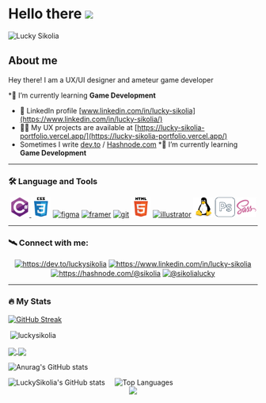Hello there ![](https://user-images.githubusercontent.com/18350557/176309783-0785949b-9127-417c-8b55-ab5a4333674e.gif)
=====================================================================================================================================

![Lucky Sikolia](https://github.com/LuckySikolia/LuckySikolia/assets/103184937/35a78dd6-ea5a-49d5-ae28-0ffbe0ebb998)

About me
------------------------------------

Hey there!
I am a UX/UI designer and ameteur game developer


*🌱 I’m currently learning **Game Development**
*  🔗 LinkedIn profile [www.linkedin.com/in/lucky-sikolia](https://www.linkedin.com/in/lucky-sikolia/)
* 👨‍💻 My UX projects are available at [https://lucky-sikolia-portfolio.vercel.app/](https://lucky-sikolia-portfolio.vercel.app/)
* Sometimes I write [dev.to](https://dev.to/luckysikolia) / [Hashnode.com](https://hashnode.com/@Sikolia)
*🌱 I’m currently learning **Game Development**

***
### :hammer_and_wrench: Language and Tools

<p align="center"> 
 <a href="https://www.w3schools.com/cs/" target="_blank" rel="noreferrer"> <img src="https://raw.githubusercontent.com/devicons/devicon/master/icons/csharp/csharp-original.svg" alt="csharp" width="40" height="40"/> </a> 
 <a href="https://www.w3schools.com/css/" target="_blank" rel="noreferrer"><img src="https://raw.githubusercontent.com/devicons/devicon/master/icons/css3/css3-original-wordmark.svg" alt="css3" width="40" height="40"/></a> 
 <a href="https://www.figma.com/" target="_blank" rel="noreferrer"><img src="https://www.vectorlogo.zone/logos/figma/figma-icon.svg" alt="figma" width="40" height="40"/></a> 
 <a href="https://www.framer.com/" target="_blank" rel="noreferrer"><img src="https://www.vectorlogo.zone/logos/framer/framer-icon.svg" alt="framer" width="40" height="40"/></a> 
 <a href="https://git-scm.com/" target="_blank" rel="noreferrer"><img src="https://www.vectorlogo.zone/logos/git-scm/git-scm-icon.svg" alt="git" width="40" height="40"/></a> 
 <a href="https://www.w3.org/html/" target="_blank" rel="noreferrer"><img src="https://raw.githubusercontent.com/devicons/devicon/master/icons/html5/html5-original-wordmark.svg" alt="html5" width="40" height="40"/></a> 
 <a href="https://www.adobe.com/in/products/illustrator.html" target="_blank" rel="noreferrer"><img src="https://www.vectorlogo.zone/logos/adobe_illustrator/adobe_illustrator-icon.svg" alt="illustrator" width="40" height="40"/></a>
 <a href="https://www.linux.org/" target="_blank" rel="noreferrer"><img src="https://raw.githubusercontent.com/devicons/devicon/master/icons/linux/linux-original.svg" alt="linux" width="40" height="40"/></a> 
 <a href="https://www.photoshop.com/en" target="_blank" rel="noreferrer"><img src="https://raw.githubusercontent.com/devicons/devicon/master/icons/photoshop/photoshop-line.svg" alt="photoshop" width="40" height="40"/></a> 
 <a href="https://sass-lang.com" target="_blank" rel="noreferrer"><img src="https://raw.githubusercontent.com/devicons/devicon/master/icons/sass/sass-original.svg" alt="sass" width="40" height="40"/></a> </p>



***
### 🛰️ Connect with me:


<p align="center">
<a href="https://dev.to/https://dev.to/luckysikolia" target="blank"><img align="center" src="https://raw.githubusercontent.com/rahuldkjain/github-profile-readme-generator/master/src/images/icons/Social/devto.svg" alt="https://dev.to/luckysikolia" height="30" width="40" /></a>
<a href="https://linkedin.com/in/https://linkedin.com/in/lucky-sikolia" target="blank"><img align="center" src="https://raw.githubusercontent.com/rahuldkjain/github-profile-readme-generator/master/src/images/icons/Social/linked-in-alt.svg" alt="https://www.linkedin.com/in/lucky-sikolia" height="30" width="40" /></a>
<a href="https://hashnode.com/https://hashnode.com/@sikolia" target="blank"><img align="center" src="https://raw.githubusercontent.com/rahuldkjain/github-profile-readme-generator/master/src/images/icons/Social/hashnode.svg" alt="https://hashnode.com/@sikolia" height="30" width="40" /></a>
<a href="https://medium.com/@sikolialucky" target="blank"><img align="center" src="https://raw.githubusercontent.com/rahuldkjain/github-profile-readme-generator/master/src/images/icons/Social/medium.svg" alt="@sikolialucky" height="30" width="40" /></a>
</p>



***
### :fire: My Stats

<!-- <b>My GitHub Stats</b> -->
<!-- the streaks -->
<a href="https://git.io/streak-stats"><img align="center" src="https://github-readme-streak-stats.herokuapp.com?user=LuckySikolia&theme=omni&hide_border=true" alt="GitHub Streak" /></a>
<p>&nbsp;<img align="center" src="https://github-readme-stats.vercel.app/api?username=luckysikolia&show_icons=true&theme=synthwave&locale=en" alt="luckysikolia" /></p>


<a href="https://github.com/anuraghazra/github-readme-stats">
  <img height=200 align="center" src="https://github-readme-stats.vercel.app/api?username=LuckySikolia&show_icons=true&theme=synthwave" />
</a>
<a href="https://github.com/anuraghazra/convoychat">
  <img height=200 align="center" src="https://github-readme-stats.vercel.app/api/top-langs?username=LuckySikolia&show_icons=true&theme=synthwave&layout=compact&langs_count=8&card_width=320" />
</a>

![Anurag's GitHub stats](https://github-readme-stats.vercel.app/api?username=LuckySikolia&show_icons=true&theme=omni)

<!-- <a href="http://www.github.com/LuckySikolia" align="left"><img src="https://github-readme-stats.vercel.app/api?username=LuckySikolia&show_icons=true&hide=&count_private=true&title_color=a855f7&text_color=3382ed&icon_color=10b981&bg_color=0f172a&hide_border=false&show_icons=true" alt="LuckySikolia's GitHub stats" /></a>

<a href="https://github.com/LuckySikolia" align="right"><img src="https://github-readme-stats.vercel.app/api/top-langs/?username=LuckySikolia&langs_count=10&title_color=a855f7&text_color=3382ed&icon_color=10b981&bg_color=0f172a&hide_border=false&locale=en&custom_title=Top%20%Languages" alt="Top Languages" /></a> -->

<!-- <a href="http://www.github.com/LuckySikolia"><img src="https://github-readme-streak-stats.herokuapp.com/?user=LuckySikolia&stroke=3382ed&background=0f172a&ring=a855f7&fire=a855f7&currStreakNum=3382ed&currStreakLabel=a855f7&sideNums=3382ed&sideLabels=3382ed&dates=3382ed&hide_border=false" /></a>
 -->

<div class='container'>
<img src="https://github-readme-stats.vercel.app/api?username=LuckySikolia&show_icons=true&hide=&count_private=true&title_color=a855f7&text_color=3382ed&icon_color=10b981&bg_color=0f172a&hide_border=false&show_icons=true" style="height: auto; width: 50%;"alt="LuckySikolia's GitHub stats" />
&nbsp;
&nbsp;
<img src="https://github-readme-stats.vercel.app/api/top-langs/?username=LuckySikolia&langs_count=10&title_color=a855f7&text_color=3382ed&icon_color=10b981&bg_color=0f172a&hide_border=false&locale=en&custom_title=Top%20%Languages" alt="Top Languages" style="height: auto; width: 40%;" /></div>

</div>

<div align="center" dir="auto"  />
 <img style="max-width: 100%;" src="https://github-readme-streak-stats.herokuapp.com/?user=LuckySikolia&stroke=3382ed&background=0f172a&ring=a855f7&fire=a855f7&currStreakNum=3382ed&currStreakLabel=a855f7&sideNums=3382ed&sideLabels=3382ed&dates=3382ed&hide_border=false" />
</div>




